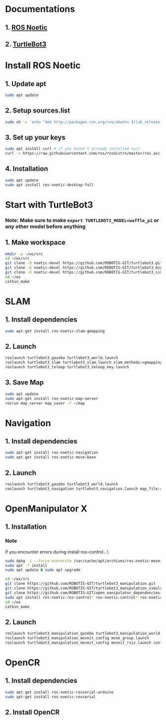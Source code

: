 # Documentations
## 1. [ROS Noetic](https://docs.ros.org/en/noetic/Installation/Ubuntu.html)
## 2. [TurtleBot3](http://emanual.robotis.com/docs/en/platform/turtlebot3/overview/)
# Install ROS Noetic
## 1. Update apt
```bash
sudo apt update
```
## 2. Setup sources.list
```bash
sudo sh -c 'echo "deb http://packages.ros.org/ros/ubuntu $(lsb_release -sc) main" > /etc/apt/sources.list.d/ros-latest.list'
```
## 3. Set up your keys
```bash
sudo apt install curl # if you haven't already installed curl
curl -s https://raw.githubusercontent.com/ros/rosdistro/master/ros.asc | sudo apt-key add -
```
## 4. Installation
```bash
sudo apt update
sudo apt install ros-noetic-desktop-full
```
# Start with TurtleBot3
### Note: Make sure to make ```export TURTLEBOT3_MODEL=waffle_pi``` or any other model before anything
## 1. Make workspace
```bash
mkdir -p ~/ws/src
cd ~/ws/src
git clone -b noetic-devel https://github.com/ROBOTIS-GIT/turtlebot3.git
git clone -b noetic-devel https://github.com/ROBOTIS-GIT/turtlebot3_msgs.git
git clone -b noetic-devel https://github.com/ROBOTIS-GIT/turtlebot3_simulations.git
cd ~/ws
catkin_make
```
# SLAM
## 1. Install dependencies
```bash
sudo apt-get install ros-noetic-slam-gmapping
```
## 2. Launch
```bash
roslaunch turtlebot3_gazebo turtlebot3_world.launch
roslaunch turtlebot3_slam turtlebot3_slam.launch slam_methods:=gmapping
roslaunch turtlebot3_teleop turtlebot3_teleop_key.launch
```
## 3. Save Map
```bash
sudo apt update
sudo apt-get install ros-noetic-map-server
rosrun map_server map_saver -f ~/map
```
# Navigation
## 1. Install dependencies
```bash
sudo apt-get install ros-noetic-navigation
sudo apt-get install ros-noetic-move-base
```
## 2. Launch
```bash
roslaunch turtlebot3_gazebo turtlebot3_world.launch
roslaunch turtlebot3_navigation turtlebot3_navigation.launch map_file:=$HOME/map.yaml
```
# OpenManipulator X
## 1. Installation
### Note
if you encounter errors during install ros-control...\
```bash
sudo dpkg -i --force-overwrite /var/cache/apt/archives/ros-noetic-moveit-task-constructor-core_0.1.1-1focal.20230216.033022_amd64.deb
sudo apt -f install
sudo apt update & sudo apt upgrade
```
```bash
cd ~/ws/src
git clone https://github.com/ROBOTIS-GIT/turtlebot3_manipulation.git
git clone https://github.com/ROBOTIS-GIT/turtlebot3_manipulation_simulations.git
git clone https://github.com/ROBOTIS-GIT/open_manipulator_dependencies.git
sudo apt install ros-noetic-ros-control* ros-noetic-control* ros-noetic-moveit*
cd ~/ws
catkin_make
```
## 2. Launch
```bash
roslaunch turtlebot3_manipulation_gazebo turtlebot3_manipulation_world.launch
roslaunch turtlebot3_manipulation_moveit_config move_group.launch
roslaunch turtlebot3_manipulation_moveit_config moveit_rviz.launch config:=true
```
# OpenCR
## 1. Install dependencies
```bash
sudo apt-get install ros-noetic-rosserial-arduino
sudo apt-get install ros-noetic-rosserial
```
## 2. Install OpenCR